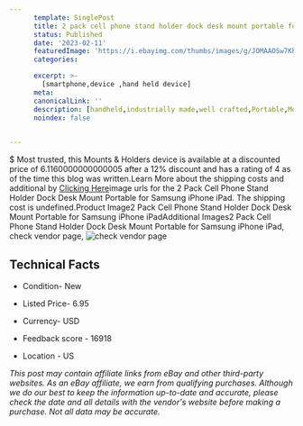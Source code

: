 ```yaml
---
      template: SinglePost
      title: 2 pack cell phone stand holder dock desk mount portable for samsung iphone ipad
      status: Published
      date: '2023-02-11'
      featuredImage: 'https://i.ebayimg.com/thumbs/images/g/JOMAAOSw7KhjUgr2/s-l225.jpg'
      categories: 

      excerpt: >-
        [smartphone,device ,hand held device]
      meta:
      canonicalLink: ''
      description: [handheld,industrially made,well crafted,Portable,Mobile,Compact,Convenient,Lightweight,Maneuverable,Man-portable,Miniature,Carriable,Hand-held,Light,Holdable,Transportable,Mobile device,Pocket-sized,On-the-go,Wireless,Cordless,Compact size,Convenient size, smartphone,device ,hand held device]
      noindex: false

        
---
```

$
    Most trusted, this Mounts & Holders device is available at a discounted price of 6.1160000000000005 after a 12% discount and has a rating of 4 as of the time this blog was written.Learn More about the shipping costs and additional by [Clicking Here](https://www.ebay.com/itm/255787064504?hash=item3b8e18dcb8%3Ag%3AJOMAAOSw7KhjUgr2&amdata=enc%3AAQAHAAAA4EOsUBxT9BERjO%2Fwtq88n6w%2BNdPubk5ZSpTRDa6Cez0Jbw4bbhgjdVlKV2%2BmO2PdtmdhqChEF%2BdIKPC%2B%2FQRpGRWRzcKuHXqx78IlYnNf1Euic8qVrdGu8rJ79B2gz79EeZufiyDWOxr4TR2A7GIS%2BSRkgvLhpFjOEyB8VK%2F2u3%2F3DHNNHEKWwy%2FNaUG%2BvW5j6nOzeDO3jfdiCjgQZbjelSOG3b2bWdw8%2FlgSLKGJVo1SJFQC1jH3jo%2FG%2FXDH3rDFaU%2FMb6sKvxnXJTreNpnPFPlxr7x95%2Fr%2F1d7Z55F1Sihv&mkevt=1&mkcid=1&mkrid=711-53200-19255-0&campid=%253CePNCampaignId%253E&customid=%253CreferenceId%253E&toolid=10049)image urls for the 2 Pack Cell Phone Stand Holder Dock Desk Mount Portable for Samsung iPhone iPad. The shipping cost is undefined.Product Image2 Pack Cell Phone Stand Holder Dock Desk Mount Portable for Samsung iPhone iPadAdditional Images2 Pack Cell Phone Stand Holder Dock Desk Mount Portable for Samsung iPhone iPad, check vendor page, ![check vendor page](https://origin-galleryplus.ebayimg.com/ws/web/255787064504_2_0_1/225x225.jpg,https://origin-galleryplus.ebayimg.com/ws/web/255787064504_3_0_1/225x225.jpg,https://origin-galleryplus.ebayimg.com/ws/web/255787064504_4_0_1/225x225.jpg,https://origin-galleryplus.ebayimg.com/ws/web/255787064504_5_0_1/225x225.jpg,https://origin-galleryplus.ebayimg.com/ws/web/255787064504_6_0_1/225x225.jpg,https://origin-galleryplus.ebayimg.com/ws/web/255787064504_7_0_1/225x225.jpg,https://origin-galleryplus.ebayimg.com/ws/web/255787064504_8_0_1/225x225.jpg,https://origin-galleryplus.ebayimg.com/ws/web/255787064504_9_0_1/225x225.jpg,https://origin-galleryplus.ebayimg.com/ws/web/255787064504_10_0_1/225x225.jpg,https://origin-galleryplus.ebayimg.com/ws/web/255787064504_11_0_1/225x225.jpg)
    
    

 ## Technical Facts 



     
      

 - Condition- New 


      

 - Listed Price- 6.95 


      

 - Currency- USD 


      

 - Feedback score - 16918 


      

 - Location - US 


      
      

 *_This post may contain affiliate links from eBay and other third-party websites. As an eBay affiliate, we earn from qualifying purchases. Although we do our best to keep the information up-to-date and accurate, please check the date and all details with the vendor's website before making a purchase. Not all data may be accurate._*



    
    
    
    
    